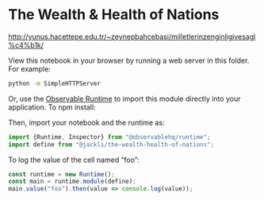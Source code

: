 # The Wealth & Health of Nations

http://yunus.hacettepe.edu.tr/~zeynepbahcebasi/milletlerinzenginligivesagl%c4%b1k/

View this notebook in your browser by running a web server in this folder. For
example:

~~~sh
python -m SimpleHTTPServer
~~~

Or, use the [Observable Runtime](https://github.com/sibersiddet/veri-gorsellestirme-calismam) to
import this module directly into your application. To npm install:



Then, import your notebook and the runtime as:

~~~js
import {Runtime, Inspector} from "@observablehq/runtime";
import define from "@jackli/the-wealth-health-of-nations";
~~~

To log the value of the cell named “foo”:

~~~js
const runtime = new Runtime();
const main = runtime.module(define);
main.value("foo").then(value => console.log(value));
~~~
